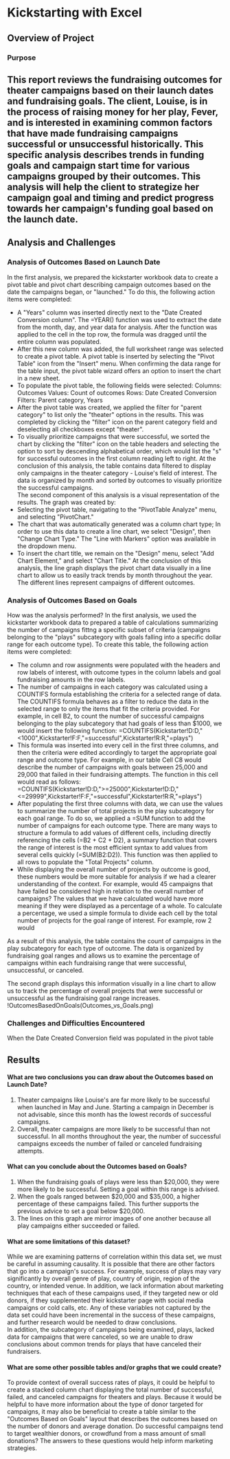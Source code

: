 # Kickstarting with Excel

## Overview of Project

### Purpose ###
This report reviews the fundraising outcomes for theater campaigns based on their launch dates and fundraising goals. The client, Louise, is in the process of raising money for her play, Fever, and is interested in examining common factors that have made fundraising campaigns successful or unsuccessful historically. This specific analysis describes trends in funding goals and campaign start time for various campaigns grouped by their outcomes. This analysis will help the client to strategize her campaign goal and timing and predict progress towards her campaign's funding goal based on the launch date.
-
## Analysis and Challenges ##

### Analysis of Outcomes Based on Launch Date ###
In the first analysis, we prepared the kickstarter workbook data to create a pivot table and pivot chart describing campaign outcomes based on the date the campaigns began, or "launched." To do this, the following action items were completed:
- A "Years" column was inserted directly next to the "Date Created Conversion column". The =YEAR() function was used to extract the date from the month, day, and year data for analysis. After the function was applied to the cell in the top row, the formula was dragged until the entire column was populated.
- After this new column was added, the full worksheet range was selected to create a pivot table. A pivot table is inserted by selecting the "Pivot Table" icon from the "Insert" menu. When confirming the data range for the table input, the pivot table wizard offers an option to insert the chart in a new sheet. 
- To populate the pivot table, the following fields were selected:
        Columns: Outcomes
        Values: Count of outcomes
        Rows: Date Created Conversion
        Filters: Parent category, Years
- After the pivot table was created, we applied the filter for "parent category" to list only the "theater" options in the results. This was completed by clicking the "filter" icon on the parent category field and deselecting all checkboxes except "theater".
- To visually prioritize campaigns that were successful, we sorted the chart by clicking the "filter" icon on the table headers and selecting the option to sort by descending alphabetical order, which would list the "s" for successful outcomes in the first column reading left to right. 
At the conclusion of this analysis, the table contains data filtered to display only campaigns in the theater category - Louise's field of interest. The data is organized by month and sorted by outcomes to visually prioritize the successful campaigns.  
The second component of this analysis is a visual representation of the results. The graph was created by: 
- Selecting the pivot table, navigating to the "PivotTable Analyze" menu, and selecting "PivotChart." 
- The chart that was automatically generated was a column chart type; In order to use this data to create a line chart, we select "Design", then "Change Chart Type." The "Line with Markers" option was available in the dropdown menu.
- To insert the chart title, we remain on the "Design" menu, select "Add Chart Element," and select "Chart Title."
At the conclusion of this analysis, the line graph displays the pivot chart data visually in a line chart to allow us to easily track trends by month throughout the year. The different lines represent campaigns of different outcomes. 

### Analysis of Outcomes Based on Goals
How was the analysis performed?
In the first analysis, we used the kickstarter workbook data to prepared a table of calculations summarizing the number of campaigns fittng a specific subset of criteria (campaigns belonging to the "plays" subcategory with goals falling into a specific dollar range for each outcome type). To create this table, the following action items were completed:
- The column and row assignments were populated with the headers and row labels of interest, with outcome types in the column labels and goal fundraising amounts in the row labels.
- The number of campaigns in each category was calculated using a COUNTIFS formula establishing the criteria for a selected range of data. The COUNTIFS formula behaves as a filter to reduce the data in the selected range to only the items that fit the criteria provided. For example, in cell B2, to count the number of successful campaigns belonging to the play subcategory that had goals of less than $1000, we would insert the following function:
                =COUNTIFS(Kickstarter!D:D,"<1000",Kickstarter!F:F,"=successful",Kickstarter!R:R,"=plays")
- This formula was inserted into every cell in the first three columns, and then the criteria were edited accordingly to target the appropriate goal range and outcome type. For example, in our table Cell C8 would describe the number of campaigns with goals between 25,000 and 29,000 that failed in their fundraising attempts. The function in this cell would read as follows:
                =COUNTIFS(Kickstarter!D:D,">=25000",Kickstarter!D:D,"<=29999",Kickstarter!F:F,"=successful",Kickstarter!R:R,"=plays")
- After populating the first three columns with data, we can use the values to summarize the number of total projects in the play subcategory for each goal range. To do so, we applied a =SUM function to add the number of campaigns for each outcome type. There are many ways to structure a formula to add values of different cells, including directly referencing the cells (=B2 + C2 + D2), a summary function that covers the range of interest is the most efficient syntax to add values from several cells quickly (=SUM(B2:D2)). This function was then applied to all rows to populate the "Total Projects" column.
 - While displaying the overall number of projects by outcome is good, these numbers would be more suitable for analysis if we had a clearer understanding of the context. For example, would 45 campaigns that have failed be considered high in relation to the overall number of campaigns? The values that we have calculated would have more meaning if they were displayed as a percentage of a whole. To calculate a percentage, we used a simple formula to divide each cell by the total number of projects for the goal range of interest. For example, row 2 would 
                
As a result of this analysis, the table contains the count of campaigns in the play subcategory for each type of outcome. The data is organized by fundraising goal ranges and allows us to examine the percentage of campaigns within each fundraising range that were successful, unsuccessful, or canceled.

The second graph displays this information visually in a line chart to allow us to track the percentage of overall projects that were successful or unsuccessful as the fundraising goal range increases.  
!OutcomesBasedOnGoals(Outcomes_vs_Goals.png)

### Challenges and Difficulties Encountered
When the Date Created Conversion field was populated in the pivot table

## Results

#### What are two conclusions you can draw about the Outcomes based on Launch Date? ####
1. Theater campaigns like Louise's are far more likely to be successful when launched in May and June. Starting a campaign in December is not advisable, since this month has the lowest records of successful campaigns.
2. Overall, theater campaigns are more likely to be successful than not successful. In all months throughout the year, the number of successful campaigns exceeds the number of failed or canceled fundraising attempts.

#### What can you conclude about the Outcomes based on Goals? ####
1. When the fundraising goals of plays were less than $20,000, they were more likely to be successful. Setting a goal within this range is advised.
2. When the goals ranged between $20,000 and $35,000, a higher percentage of these campaigns failed. This further supports the previous advice to set a goal below $20,000.
3. The lines on this graph are mirror images of one another because all play campaigns either succeeded or failed.

#### What are some limitations of this dataset? ####
While we are examining patterns of correlation within this data set, we must be careful in assuming causality. It is possible that there are other factors that go into a campaign's success. For example, success of plays may vary significantly by overall genre of play, country of origin, region of the country, or intended venue. In addition, we lack information about marketing techniques that each of these campaigns used, if they targeted new or old donors, if they supplemented their kickstarter page with social media campaigns or cold calls, etc. Any of these variables not captured by the data set could have been incremental in the success of these campaigns, and further research would be needed to draw conclusions.   
In addition, the subcategory of campaigns being examined, plays, lacked data for campaigns that were canceled, so we are unable to draw conclusions about common trends for plays that have canceled their fundraisers. 

#### What are some other possible tables and/or graphs that we could create? ####
To provide context of overall success rates of plays, it could be helpful to create a stacked column chart displaying the total number of successful, failed, and canceled campaigns for theaters and plays. 
Because it would be helpful to have more information about the type of donor targeted for campaigns, it may also be beneficial to create a table similar to the "Outcomes Based on Goals" layout that describes the outcomes based on the number of donors and average donation. Do successful campaigns tend to target wealthier donors, or crowdfund from a mass amount of small donations? The answers to these questions would help inform marketing strategies. 
